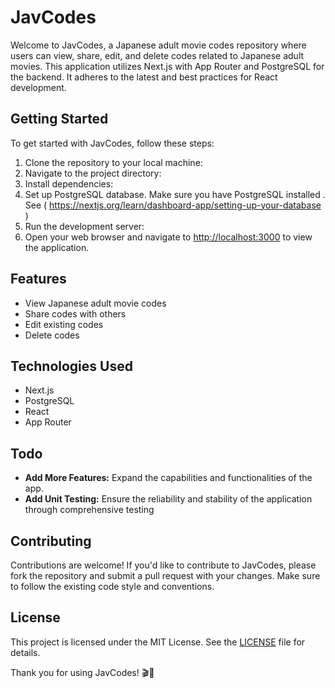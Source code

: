 # JavCodes

Welcome to JavCodes, a Japanese adult movie codes repository where users can view, share, edit, and delete codes related to Japanese adult movies. This application utilizes Next.js with App Router and PostgreSQL for the backend. It adheres to the latest and best practices for React development.

## Getting Started

To get started with JavCodes, follow these steps:

   1. Clone the repository to your local machine:
   2. Navigate to the project directory:
   3. Install dependencies:
   4. Set up PostgreSQL database. Make sure you have PostgreSQL installed . See ( https://nextjs.org/learn/dashboard-app/setting-up-your-database )
   5. Run the development server:
   6. Open your web browser and navigate to [http://localhost:3000](http://localhost:3000) to view the application.


## Features

- View Japanese adult movie codes
- Share codes with others
- Edit existing codes
- Delete codes

## Technologies Used

- Next.js
- PostgreSQL
- React
- App Router

## Todo

- **Add More Features:** Expand the capabilities and functionalities of the app.
- **Add Unit Testing:** Ensure the reliability and stability of the application through comprehensive testing

## Contributing

Contributions are welcome! If you'd like to contribute to JavCodes, please fork the repository and submit a pull request with your changes. Make sure to follow the existing code style and conventions.

## License

This project is licensed under the MIT License. See the [LICENSE](LICENSE) file for details.

Thank you for using JavCodes! 🎬🔞
